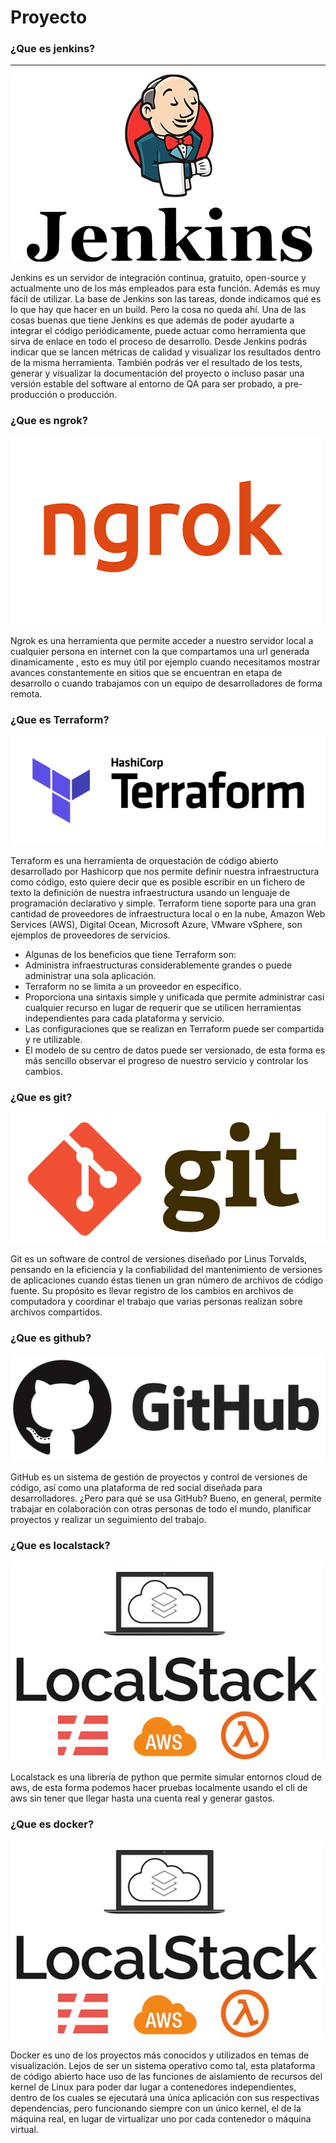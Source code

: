 # Proyecto

### ¿Que es jenkins?
___

![Imagen](imagenes/jenkins_logo.png)

Jenkins es un servidor de integración continua, gratuito, open-source y actualmente uno de los más empleados para esta función. Además es muy fácil de utilizar.
La base de Jenkins son las tareas, donde indicamos qué es lo que hay que hacer en un build.
Pero la cosa no queda ahí. Una de las cosas buenas que tiene Jenkins es que además de poder ayudarte a integrar el código periódicamente, puede actuar como herramienta que sirva de enlace en todo el proceso de desarrollo.
Desde Jenkins podrás indicar que se lancen métricas de calidad y visualizar los resultados dentro de la misma herramienta. También podrás ver el resultado de los tests, generar y visualizar la documentación del proyecto o incluso pasar una versión estable del software al entorno de QA para ser probado, a pre-producción o producción.

### ¿Que es ngrok?

![Imagen](imagenes/ngrok_logo.png)

Ngrok es una herramienta que permite acceder a nuestro servidor local a cualquier persona en internet con la que compartamos una url generada dinamicamente , esto es muy útil por ejemplo cuando necesitamos mostrar avances constantemente en sitios que se encuentran en etapa de desarrollo o cuando trabajamos con un equipo de desarrolladores de forma remota.

### ¿Que es Terraform?

![Imagen](imagenes/terraform_logo.png)

Terraform es una herramienta de orquestación de código abierto desarrollado por Hashicorp que nos permite definir nuestra infraestructura como código, esto quiere decir que es posible escribir en un fichero de texto la definición de nuestra infraestructura usando un lenguaje de programación declarativo y simple.
Terraform tiene soporte para una gran cantidad de proveedores de infraestructura local o en la nube, Amazon Web Services (AWS), Digital Ocean, Microsoft Azure, VMware vSphere, son ejemplos de proveedores de servicios.

- Algunas de los beneficios que tiene Terraform son:
- Administra infraestructuras considerablemente grandes o puede administrar una sola aplicación.
- Terraform no se limita a un proveedor en específico.
- Proporciona una sintaxis simple y unificada que permite administrar casi cualquier recurso en lugar de requerir que se utilicen herramientas independientes para cada plataforma y servicio.
- Las configuraciones que se realizan en Terraform puede ser compartida y re utilizable.
- El modelo de su centro de datos puede ser versionado, de esta forma es más sencillo observar el progreso de nuestro servicio y controlar los cambios.

### ¿Que es git?

![Imagen](imagenes/git_logo.png)

Git es un software de control de versiones diseñado por Linus Torvalds, pensando en la eficiencia y la confiabilidad del mantenimiento de versiones de aplicaciones cuando éstas tienen un gran número de archivos de código fuente. Su propósito es llevar registro de los cambios en archivos de computadora y coordinar el trabajo que varias personas realizan sobre archivos compartidos.

### ¿Que es github?

![Imagen](imagenes/github_logo.png)

GitHub es un sistema de gestión de proyectos y control de versiones de código, así como una plataforma de red social diseñada para desarrolladores. ¿Pero para qué se usa GitHub? Bueno, en general, permite trabajar en colaboración con otras personas de todo el mundo, planificar proyectos y realizar un seguimiento del trabajo.

### ¿Que es localstack?

![Imagen](imagenes/localstack_logo.png)

Localstack es una librería de python que permite simular entornos cloud de aws, de esta forma podemos hacer pruebas localmente usando el cli de aws sin tener que llegar hasta una cuenta real y generar gastos.

### ¿Que es docker?

![Imagen](imagenes/localstack_logo.png)

Docker es uno de los proyectos más conocidos y utilizados en temas de visualización. Lejos de ser un sistema operativo como tal, esta plataforma de código abierto hace uso de las funciones de aislamiento de recursos del kernel de Linux para poder dar lugar a contenedores independientes, dentro de los cuales se ejecutará una única aplicación con sus respectivas dependencias, pero funcionando siempre con un único kernel, el de la máquina real, en lugar de virtualizar uno por cada contenedor o máquina virtual.
